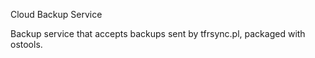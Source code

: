 Cloud Backup Service

Backup service that accepts backups sent by tfrsync.pl, packaged with ostools.

